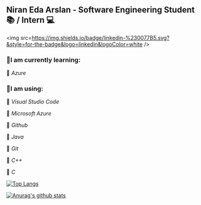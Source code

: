 ## **Niran Eda Arslan -  Software Engineering Student :books: / Intern :computer:** ##

<img src=https://img.shields.io/badge/linkedin-%230077B5.svg?&style=for-the-badge&logo=linkedin&logoColor=white />


### :red_circle:**I am currently learning:** 


:small_blue_diamond:
_Azure_ 


### :red_circle:**I am using:**

:small_blue_diamond:
_Visual Studio Code_

:small_blue_diamond:
_Microsoft Azure_

:small_blue_diamond:
_Github_

:small_blue_diamond:
_Java_

:small_blue_diamond:
_Git_

:small_blue_diamond:
_C++_

:small_blue_diamond:
_C_


[![Top Langs](https://github-readme-stats.vercel.app/api/top-langs/?username=niraneda&theme=tokyonight)](https://github.com/niraneda/github-readme-stats)

[![Anurag's github stats](https://github-readme-stats.vercel.app/api?username=niraneda&show_icons=true&theme=tokyonight)](https://github.com/niraneda/github-readme-stats)
